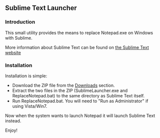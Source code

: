 ## Sublime Text Launcher

### Introduction
This small utility provides the means to replace Notepad.exe on Windows with Sublime.

More information about Sublime Text can be found on [the Sublime Text website](http://www.sublimetext.com/)

### Installation

Installation is simple:

* Download the ZIP file from the [Downloads](https://github.com/downloads/grumpydev/Sublime-Notepad-Replacement/SublimeLauncher.zip) section.
* Extract the two files in the ZIP (SublimeLauncher.exe and ReplaceNotepad.bat) to the same directory as Sublime Text itself.
* Run ReplaceNotepad.bat. You will need to "Run as Administrator" if using Vista/Win7.

Now when the system wants to launch Notepad it will launch Sublime Text instead.

Enjoy!
